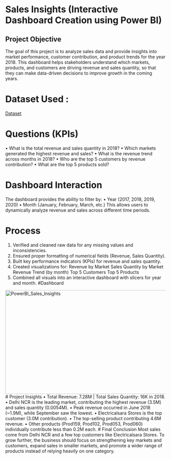 # Sales Insights (Interactive Dashboard Creation using Power BI)
## Project Objective
The goal of this project is to analyze sales data and provide insights into market performance, customer contribution, and product trends for the year 2018.
This dashboard helps stakeholders understand which markets, products, and customers are driving revenue and sales quantity, so that they can make data-driven decisions to improve growth in the coming years.
# Dataset Used : 
  [Dataset](https://github.com/GOWRISANKAR16/PowerBI_Sales_Insights/blob/main/db_dump.sql)
# Questions (KPIs)
•	What is the total revenue and sales quantity in 2018?
•	Which markets generated the highest revenue and sales?
•	What is the revenue trend across months in 2018?
•	Who are the top 5 customers by revenue contribution?
•	What are the top 5 products sold?
# Dashboard Interaction
The dashboard provides the ability to filter by:
•	Year (2017, 2018, 2019, 2020)
•	Month (January, February, March, etc.)
This allows users to dynamically analyze revenue and sales across different time periods.
# Process
1.	Verified and cleaned raw data for any missing values and inconsistencies.
2.	Ensured proper formatting of numerical fields (Revenue, Sales Quantity).
3.	Built key performance indicators (KPIs) for revenue and sales quantity.
4.	Created visualizations for:
    Revenue by Market
	  Sales Quantity by Market
	  Revenue Trend (by month)
	  Top 5 Customers
	  Top 5 Products
5.  Combined all visuals into an interactive dashboard with slicers for year and month.
#Dashboard
<img width="610" height="325" alt="PowerBI_Sales_Insights" src="https://github.com/user-attachments/assets/75259c66-05c0-48d0-829b-f416f3108276" />
# Project Insights
•	Total Revenue: 7.28M | Total Sales Quantity: 16K in 2018.
•	Delhi NCR is the leading market, contributing the highest revenue (3.5M) and sales quantity (0.0054M).
•	Peak revenue occurred in June 2018 (~1.9M), while September saw the lowest.
•	Electricalsara Stores is the top customer (3.0M contribution).
•	The top-selling product contributing 4.6M revenue.
•	Other products (Prod159, Prod102, Prod053, Prod060) individually contribute less than 0.2M each.
# Final Conclusion
Most sales come from Delhi NCR and a few top customers like Electricalsara Stores. To grow further, the business should focus on strengthening key markets and customers, expand sales in smaller markets, and promote a wider range of products instead of relying heavily on one category.

 


